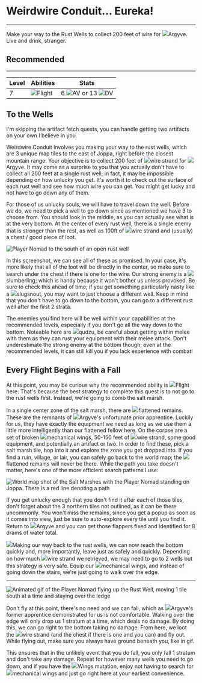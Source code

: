 # Weirdwire Conduit... Eureka!

---

Make your way to the Rust Wells to collect 200 feet of wire for <span class="injected"><span class="icon-container"><img class="inline-icon" src="/icons/Creatures/Argyve.png" /></span><span class="object">Argyve</span></span>. Live and drink, stranger.

<div class="section-info">

## Recommended

---

| Level | Abilities | Stats         |
| ----- | --------- | ------------- |
| 7     | <span class="injected"><span class="icon-container"><img class="inline-icon" src="/icons/Abilities/CommandFlyToggle.png" /></span><span class="skill">Flight</span></span>    | 6 <span class="injected"><span class="stat-container"><img class="inline-icon" src="/icons/Text/armorValue.png" /></span><span class="stat">AV</span></span> or 13 <span class="injected"><span class="stat-container"><img class="inline-icon" src="/icons/Text/dodgeValue.png" /></span><span class="stat">DV</span></span> |

</div>

## To the Wells

I'm skipping the artifact fetch quests, you can handle getting two artifacts on your own I believe in you.

Weirdwire Conduit involves you making your way to the rust wells, which are 3 unique map tiles to the east of Joppa, right before the closest mountain range. Your objective is to collect 200 feet of <span class="injected"><span class="icon-container"><img class="inline-icon" src="/icons/Items/Wire Strand.png" /></span><span class="object"><span class="injected"><span class="r">wire strand</span></span></span></span> for <span class="injected"><span class="icon-container"><img class="inline-icon" src="/icons/Creatures/Argyve.png" /></span><span class="object">Argyve</span></span>. It may come as a surprise to you that you actually don't have to collect all 200 feet at a single rust well; in fact, it may be impossible depending on how unlucky you get. It's worth it to check out the surface of each rust well and see how much wire you can get. You might get lucky and not have to go down any of them.

For those of us unlucky souls, we will have to travel down the well. Before we do, we need to pick a well to go down since as mentioned we have 3 to choose from. You should look in the middle, as you can actually see what is at the very bottom. At the center of every rust well, there is a single enemy that is stronger than the rest, as well as 100ft of <span class="injected"><span class="icon-container"><img class="inline-icon" src="/icons/Items/Wire Strand.png" /></span><span class="object"><span class="injected"><span class="r">wire strand</span></span></span></span> and (usually) a chest / good piece of loot.

<span>![Player Nomad to the south of an open rust well]($assetsDir/images/quests/weirdwire-well.png)</span>

In this screenshot, we can see all of these as promised. In your case, it's more likely that all of the loot will be directly in the center, so make sure to search under the chest if there is one for the wire. Our strong enemy is a <span class="injected"><span class="icon-container"><img class="inline-icon" src="/icons/Creatures/Slumberling.png" /></span><span class="object">slumberling</span></span>; which is handy because it won't bother us unless provoked. Be sure to check this ahead of time; if you get something particularly nasty like a <span class="injected"><span class="icon-container"><img class="inline-icon" src="/icons/Creatures/Slugsnout.png" /></span><span class="object">slugsnout</span></span>, you may want to just choose a different well. Keep in mind that you don't have to go down to the bottom, you can go to a different rust well after the first 2 strata.

The enemies you find here will be well within your capabilities at the recommended levels, especially if you don't go all the way down to the bottom. Noteable here are <span class="injected"><span class="icon-container"><img class="inline-icon" src="/icons/Creatures/Qudzu.png" /></span><span class="object"><span class="injected"><span class="r">qudzu</span></span></span></span>, be careful about getting within melee with them as they can rust your equipment with their melee attack. Don't underestimate the strong enemy at the bottom though; even at the recommended levels, it can still kill you if you lack experience with combat!

## Every Flight Begins with a Fall

At this point, you may be curious why the recommended ability is <span class="injected"><span class="icon-container"><img class="inline-icon" src="/icons/Abilities/CommandFlyToggle.png" /></span><span class="skill">Flight</span></span> here. That's because the best strategy to complete this quest is to not go to the rust wells first. Instead, we're going to comb the salt marsh.

In a single center zone of the salt marsh, there are <span class="injected"><span class="icon-container"><img class="inline-icon" src="/icons/Items/SkrefCorpse.png" /></span><span class="object">flattened remains</span></span>. These are the remnants of <span class="injected"><span class="icon-container"><img class="inline-icon" src="/icons/Creatures/Argyve.png" /></span><span class="object">Argyve's</span></span> unfortunate prior apprentice. Luckily for us, they have exactly the equipment we need as long as we use them a little more intelligently than our flattened fellow here. On the corpse are a set of broken <span class="injected"><span class="icon-container"><img class="inline-icon" src="/icons/Items/Mechanical Wings.png" /></span><span class="object">mechanical wings</span></span>, 50-150 feet of <span class="injected"><span class="icon-container"><img class="inline-icon" src="/icons/Items/Wire Strand.png" /></span><span class="object"><span class="injected"><span class="r">wire strand</span></span></span></span>, some good equipment, and potentially an artifact or two. In order to find these, pick a salt marsh tile, hop into it and explore the zone you get dropped into. If you find a ruin, village, or lair, you can safely go back to the world map; the <span class="injected"><span class="icon-container"><img class="inline-icon" src="/icons/Items/SkrefCorpse.png" /></span><span class="object">flattened remains</span></span> will never be there. While the path you take doesn't matter, here's one of the more efficient search patterns I use:

![World map shot of the Salt Marshes with the Player Nomad standing on Joppa. There is a red line denoting a path]($assetsDir/images/quests/weirdwire-marshPath.png)

If you get unlucky enough that you don't find it after each of those tiles, don't forget about the 3 northern tiles not outlined, as it can be there uncommonly. You won't miss the remains, since you get a popup as soon as it comes into view, just be sure to auto-explore every tile until you find it. Return to <span class="injected"><span class="icon-container"><img class="inline-icon" src="/icons/Creatures/Argyve.png" /></span><span class="object">Argyve</span></span> and you can get those flappers fixed and identified for 8 drams of water total.

<span class="injected"><span class="icon-container"><img class="inline-icon" src="/icons/Creatures/Mak.png" /></span><span class="object">Making</span></span> our way back to the rust wells, we can now reach the bottom quickly and, more importantly, leave just as safely and quickly. Depending on how much <span class="injected"><span class="icon-container"><img class="inline-icon" src="/icons/Items/Wire Strand.png" /></span><span class="object"><span class="injected"><span class="r">wire strand</span></span></span></span> we retrieved, we may need to go to 2 wells but this strategy is very safe. Equip our <span class="injected"><span class="icon-container"><img class="inline-icon" src="/icons/Items/Mechanical Wings.png" /></span><span class="object">mechanical wings</span></span>, and instead of going down the stairs, we're just going to walk over the edge.

---

<span>![Animated gif of the Player Nomad flying up the Rust Well, moving 1 tile south at a time and staying over the ledge]($assetsDir/images/quests/weirdwire-flying.gif)</span>

Don't fly at this point, there's no need and we can fall, which as <span class="injected"><span class="icon-container"><img class="inline-icon" src="/icons/Creatures/Argyve.png" /></span><span class="object">Argyve's</span></span> former apprentice demonstrated for us is not comfortable. Walking over the edge will only drop us 1 stratum at a time, which deals no damage. By doing this, we can go right to the bottom taking no damage. From here, we loot the <span class="injected"><span class="icon-container"><img class="inline-icon" src="/icons/Items/Wire Strand.png" /></span><span class="object"><span class="injected"><span class="r">wire strand</span></span></span></span> (and the chest if there is one and you can) and fly out. While flying out, make sure you always have ground beneath you, like in gif.

This ensures that in the unlikely event that you do fall, you only fall 1 stratum and don't take any damage. Repeat for however many wells you need to go down, and if you have the <span class="injected"><span class="icon-container"><img class="inline-icon" src="/icons/Mutations/Wings.png" /></span><span class="mutation">Wings</span></span> mutation, enjoy not having to search for <span class="injected"><span class="icon-container"><img class="inline-icon" src="/icons/Items/Mechanical Wings.png" /></span><span class="object">mechanical wings</span></span> and just go right here at your earliest convenience.
